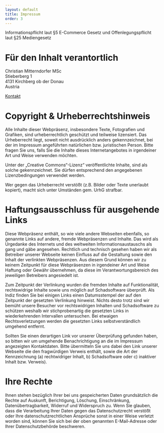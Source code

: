 ```yaml
---
layout: default
title: Impressum
order: 3
---
```


Informationspflicht laut §5 E-Commerce Gesetz und Offenlegungspflicht laut §25 Mediengesetz

# Für den Inhalt verantortlich

Christian Mitterndorfer MSc<br />
Stieberberg 1<br />
4131 Kirchberg ob der Donau<br />
Austria


[Kontakt](mailto:c.mitterndorfer@gmail.com)

# Copyright & Urheberrechtshinweis

Alle Inhalte dieser Webpräsenz, insbesondere Texte, Fotografien und Grafiken, sind urheberrechtlich geschützt und teilweise lizensiert. Das Urheberrecht liegt, soweit nicht ausdrücklich anders gekennzeichnet, bei der im Impressum angeführten natürlichen bzw. juristischen Person. Bitte fragen Sie uns, falls Sie die Inhalte dieses Internetangebotes in irgendeiner Art und Weise verwenden möchten.

Unter der „Creative Commons“-Lizenz“ veröffentlichte Inhalte, sind als solche gekennzeichnet. Sie dürfen entsprechend den angegebenen Lizenzbedingungen verwendet werden.

Wer gegen das Urheberrecht verstößt (z.B. Bilder oder Texte unerlaubt kopiert), macht sich unter Umständen gem. UrhG strafbar.

# Haftungsausschluss für ausgehende Links

Diese Webpräsenz enthält, so wie viele andere Webseiten ebenfalls, so genannte Links auf andere, fremde Webpräsenzen und Inhalte. Das wird als Urgedanke des Internets und des weltweiten Informationsaustauschs als gang und gäbe angesehen. Rechtlich und technisch gesehen haben wir als Betreiber unserer Webseite keinen Einfluss auf die Gestaltung sowie den Inhalt der verlinkten Webpräsenzen. Aus diesem Grund können wir zu keinem Zeitpunkt für diese Webpräsenzen in irgendeiner Art und Weise Haftung oder Gewähr übernehmen, da diese im Verantwortungsbereich des jeweiligen Betreibers angesiedelt ist.

Zum Zeitpunkt der Verlinkung wurden die fremden Inhalte auf Funktionalität, rechtswidrige Inhalte sowie uns möglich auf Schadsoftware überprüft. Als Indiz finden Sie bei einigen Links einen Datumsstempel der auf den Zeitpunkt der gesetzten Verlinkung hinweist. Nichts desto trotz sind wir bemüht unsere Besucher vor rechtswidrigen Inhalten und Schadsoftware zu schützen weshalb wir stichprobenartig die gesetzten Links in wiederkehrenden Intervallen untersuchen. Bei etwaigen Rechtsverletzungen werden die gesetzten Links selbstverständlich umgehend entfernt.

Sollten Sie einen derartigen Link vor unserer Überprüfung gefunden haben, so bitten wir um umgehende Benachrichtigung an die im Impressum angezeigten Kontaktdaten. Bitte übermitteln Sie uns dabei den Link unserer Webseite die den fragwürdigen Verweis enthält, sowie die Art der Kennzeichnung (a) rechtwidriger Inhalt, b) Schadsoftware oder c) inaktiver Inhalt bzw. Verweis).

# Ihre Rechte

Ihnen stehen bezüglich Ihrer bei uns gespeicherten Daten grundsätzlich die Rechte auf Auskunft, Berichtigung, Löschung, Einschränkung, Datenübertragbarkeit, Widerruf und Widerspruch zu. Wenn Sie glauben, dass die Verarbeitung Ihrer Daten gegen das Datenschutzrecht verstößt oder Ihre datenschutzrechtlichen Ansprüche sonst in einer Weise verletzt worden sind, können Sie sich bei der oben genannten E-Mail-Adresse oder Ihrer Datenschutzbehörde beschweren.